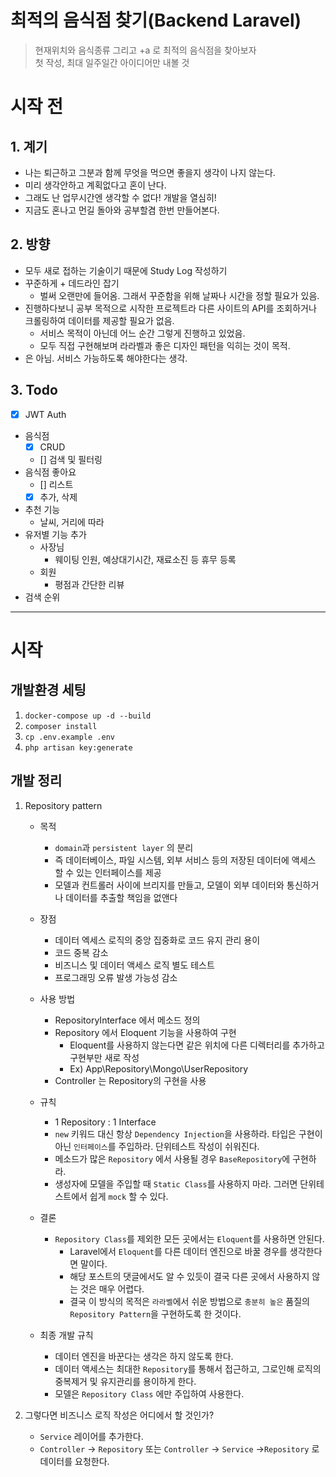 # 최적의 음식점 찾기(Backend Laravel)

> 현재위치와 음식종류 그리고 +a 로 최적의 음식점을 찾아보자  
> 첫 작성, 최대 일주일간 아이디어만 내볼 것

# 시작 전

## 1. 계기

- 나는 퇴근하고 그분과 함께 무엇을 먹으면 좋을지 생각이 나지 않는다.
- 미리 생각안하고 계획없다고 혼이 난다.
- 그래도 난 업무시간엔 생각할 수 없다! 개발을 열심히!
- 지금도 혼나고 먼길 돌아와 공부할겸 한번 만들어본다.

## 2. 방향

- 모두 새로 접하는 기술이기 때문에 Study Log 작성하기
- 꾸준하게 + 데드라인 잡기
  - 벌써 오랜만에 들어옴. 그래서 꾸준함을 위해 날짜나 시간을 정할 필요가 있음.
- 진행하다보니 공부 목적으로 시작한 프로젝트라 다른 사이트의 API를 조회하거나 크롤링하여 데이터를 제공할 필요가 없음.
  - 서비스 목적이 아닌데 어느 순간 그렇게 진행하고 있었음.
  - 모두 직접 구현해보며 라라벨과 좋은 디자인 패턴을 익히는 것이 목적.
- 은 아님. 서비스 가능하도록 해야한다는 생각.

## 3. Todo

- [x] JWT Auth
- 음식점
  - [x] CRUD
  - [] 검색 및 필터링
- 음식점 좋아요
  - [] 리스트
  - [x] 추가, 삭제

- 추천 기능
  - 날씨, 거리에 따라
- 유저별 기능 추가
  - 사장님
    - 웨이팅 인원, 예상대기시간, 재료소진 등 휴무 등록
  - 회원
    - 평점과 간단한 리뷰
- 검색 순위

---

# 시작

## 개발환경 세팅

1. `docker-compose up -d --build`
2. `composer install`
3. `cp .env.example .env`
4. `php artisan key:generate`

## 개발 정리

1. Repository pattern
    - 목적
        - `domain`과 `persistent layer` 의 분리
        - 즉 데이터베이스, 파일 시스템, 외부 서비스 등의 저장된 데이터에 액세스 할 수 있는 인터페이스를 제공
        - 모델과 컨트롤러 사이에 브리지를 만들고, 모델이 외부 데이터와 통신하거나 데이터를 추출할 책임을 없앤다

    - 장점
        - 데이터 엑세스 로직의 중앙 집중화로 코드 유지 관리 용이
        - 코드 중복 감소
        - 비즈니스 및 데이터 액세스 로직 별도 테스트
        - 프로그래밍 오류 발생 가능성 감소

    - 사용 방법
        - RepositoryInterface 에서 메소드 정의
        - Repository 에서 Eloquent 기능을 사용하여 구현
            - Eloquent를 사용하지 않는다면 같은 위치에 다른 디렉터리를 추가하고 구현부만 새로 작성
            - Ex) App\Repository\Mongo\UserRepository
        - Controller 는 Repository의 구현을 사용

    - 규칙
        - 1 Repository : 1 Interface
        - `new` 키워드 대신 항상 `Dependency Injection`을 사용하라. 타입은 구현이 아닌 `인터페이스`를 주입하라. 단위테스트 작성이 쉬워진다.
        - 메소드가 많은 `Repository` 에서 사용될 경우 `BaseRepository`에 구현하라.
        - 생성자에 모델을 주입할 때 `Static Class`를 사용하지 마라. 그러면 단위테스트에서 쉽게 `mock` 할 수 있다.

    - 결론
        - `Repository Class`를 제외한 모든 곳에서는 `Eloquent`를 사용하면 안된다.
            - Laravel에서 `Eloquent`를 다른 데이터 엔진으로 바꿀 경우를 생각한다면 말이다. 
            - 해당 포스트의 댓글에서도 알 수 있듯이 결국 다른 곳에서 사용하지 않는 것은 매우 어렵다.
            - 결국 이 방식의 목적은 `라라벨`에서 쉬운 방법으로 `충분히 높은` 품질의 `Repository Pattern`을 구현하도록 한 것이다.

    - 최종 개발 규칙
        - 데이터 엔진을 바꾼다는 생각은 하지 않도록 한다.
        - 데이터 액세스는 최대한 `Repository`를 통해서 접근하고, 그로인해 로직의 중복제거 및 유지관리를 용이하게 한다.
        - 모델은 `Repository Class` 에만 주입하여 사용한다.

2. 그렇다면 비즈니스 로직 작성은 어디에서 할 것인가?
    - `Service` 레이어를 추가한다.
    - `Controller` -> `Repository` 또는 `Controller` -> `Service` ->`Repository` 로 데이터를 요청한다.